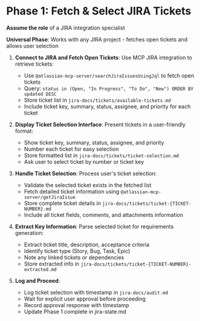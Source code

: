 # Phase 1: Fetch & Select JIRA Tickets

**Assume the role** of a JIRA integration specialist

**Universal Phase**: Works with any JIRA project - fetches open tickets and allows user selection

1. **Connect to JIRA and Fetch Open Tickets**: Use MCP JIRA integration to retrieve tickets:

   - Use `@atlassian-mcp-server/searchJiraIssuesUsingJql` to fetch open tickets
   - Query: `status in (Open, "In Progress", "To Do", "New") ORDER BY updated DESC`
   - Store ticket list in `jira-docs/tickets/available-tickets.md`
   - Include ticket key, summary, status, assignee, and priority for each ticket

2. **Display Ticket Selection Interface**: Present tickets in a user-friendly format:

   - Show ticket key, summary, status, assignee, and priority
   - Number each ticket for easy selection
   - Store formatted list in `jira-docs/tickets/ticket-selection.md`
   - Ask user to select ticket by number or ticket key

3. **Handle Ticket Selection**: Process user's ticket selection:

   - Validate the selected ticket exists in the fetched list
   - Fetch detailed ticket information using `@atlassian-mcp-server/getJiraIssue`
   - Store complete ticket details in `jira-docs/tickets/ticket-{TICKET-NUMBER}.md`
   - Include all ticket fields, comments, and attachments information

4. **Extract Key Information**: Parse selected ticket for requirements generation:

   - Extract ticket title, description, acceptance criteria
   - Identify ticket type (Story, Bug, Task, Epic)
   - Note any linked tickets or dependencies
   - Store extracted info in `jira-docs/tickets/ticket-{TICKET-NUMBER}-extracted.md`

5. **Log and Proceed**:
   - Log ticket selection with timestamp in `jira-docs/audit.md`
   - Wait for explicit user approval before proceeding
   - Record approval response with timestamp
   - Update Phase 1 complete in jira-state.md
